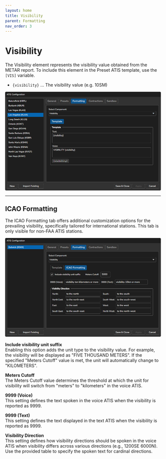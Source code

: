 ```yaml
---
layout: home
title: Visibility
parent: Formatting
nav_order: 3
---
```


# Visibility

The Visibility element represents the visibility value obtained from the METAR report. To include this element in the Preset ATIS template, use the `[VIS]` variable.

* `{visibility}` ... The visibility value (e.g. 10SM)

![Visibility](/assets/images/Formatting_Visibility.png)

<hr/>

## ICAO Formatting
The ICAO Formatting tab offers additional customization options for the prevailing visibility, specifically tailored for international stations. This tab is only visible for non-FAA ATIS stations.

![Visibility ICAO Formatting](/assets/images/Formatting_Visibility_ICAO.png)

**Include visibility unit suffix**<br/>
Enabling this option adds the unit type to the visibility value. For example, the visibility will be displayed as "FIVE THOUSAND METERS". If the specified "Meters Cutoff" value is met, the unit will automatically change to "KILOMETERS".

**Meters Cutoff**<br/>
The Meters Cutoff value determines the threshold at which the unit for visibility will switch from "meters" to "kilometers" in the voice ATIS.

**9999 (Voice)**<br/>
This setting defines the text spoken in the voice ATIS when the visibility is reported as 9999.

**9999 (Text)**<br/>
This setting defines the text displayed in the text ATIS when the visibility is reported as 9999.

**Visibility Direction**<br/>
This setting defines how visibility directions should be spoken in the voice ATIS when visibility differs across various directions (e.g., 1200SE 6000N). Use the provided table to specify the spoken text for cardinal directions.
